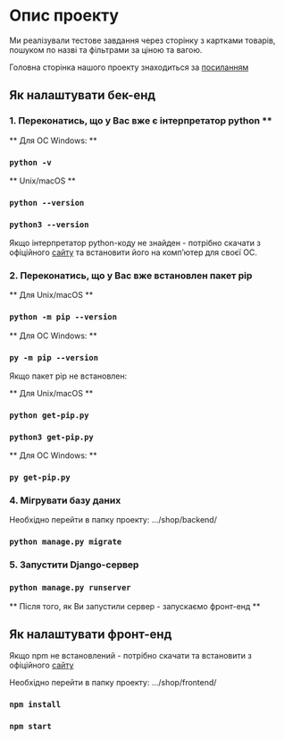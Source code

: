 # Опис проекту
Ми реалізували тестове завдання через сторінку з картками товарів, пошуком по назві та фільтрами за ціною та вагою.

Головна сторінка нашого проекту знаходиться за [посиланням](линк)

## Як налаштувати бек-енд

### 1. Переконатись, що у Вас вже є інтерпретатор python **

** Для ОС Windows: **
### `python -v`

** Unix/macOS **
### `python --version`
### `python3 --version`

Якщо інтерпретатор python-коду не знайден - потрібно скачати з офіційного [сайту](https://www.python.org/)
та встановити його на компʼютер для своєї ОС.

### 2. Переконатись, що у Вас вже встановлен пакет pip

** Для Unix/macOS **
### `python -m pip --version`

** Для ОС Windows: **
### `py -m pip --version`

Якщо пакет pip не встановлен:

** Для Unix/macOS **
### `python get-pip.py`
### `python3 get-pip.py`

** Для ОС Windows: **
### `py get-pip.py`

### 4. Мігрувати базу даних

Необхідно перейти в папку проекту: .../shop/backend/

### `python manage.py migrate`

### 5. Запустити Django-сервер

### `python manage.py runserver`


** Після того, як Ви запустили сервер - запускаємо фронт-енд **

## Як налаштувати фронт-енд

Якщо npm не встановлений - потрібно скачати та встановити з офіційного [сайту](https://nodejs.org/uk/download/)

Необхідно перейти в папку проекту: .../shop/frontend/

### `npm install`

### `npm start`
